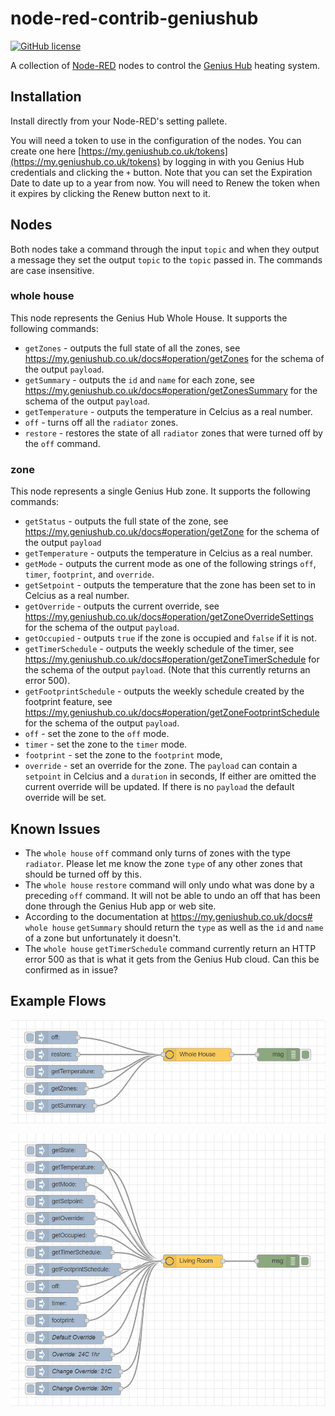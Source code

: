 # node-red-contrib-geniushub

[![GitHub license](https://img.shields.io/github/license/JasonBSteele/node-red-contrib-geniushub)](https://github.com/JasonBSteele/node-red-contrib-geniushub/blob/master/LICENSE)

A collection of [Node-RED](https://nodered.org/) nodes to control the [Genius Hub](https://www.geniushub.co.uk/) heating system.

## Installation

Install directly from your Node-RED's setting pallete.

You will need a token to use in the configuration of the nodes. You can create one here [https://my.geniushub.co.uk/tokens](https://my.geniushub.co.uk/tokens) by logging in with you Genius Hub credentials and clicking the `+` button. Note that you can set the Expiration Date to date up to a year from now. You will need to Renew the token when it expires by clicking the Renew button next to it.   
## Nodes
Both nodes take a command through the input `topic` and when they output a message they set the output `topic` to the `topic` passed in. The commands are case insensitive.

### whole house
This node represents the Genius Hub Whole House. It supports the following commands:

- `getZones` - outputs the full state of all the zones, see https://my.geniushub.co.uk/docs#operation/getZones for the schema of the output `payload`.
- `getSummary` - outputs the `id` and `name` for each zone, see https://my.geniushub.co.uk/docs#operation/getZonesSummary for the schema of the output `payload`.
- `getTemperature` - outputs the temperature in Celcius as a real number. 
- `off` - turns off all the `radiator` zones.
- `restore` - restores the state of all `radiator` zones that were turned off by the `off` command.

### zone
This node represents a single Genius Hub zone. It supports the following commands:

- `getStatus` - outputs the full state of the zone, see https://my.geniushub.co.uk/docs#operation/getZone for the schema of the output `payload`
- `getTemperature` - outputs the temperature in Celcius as a real number.
- `getMode` - outputs the current mode as one of the following strings `off`, `timer`, `footprint`, and `override`.
- `getSetpoint` - outputs the temperature that the zone has been set to in Celcius as a real number.
- `getOverride` - outputs the current override, see https://my.geniushub.co.uk/docs#operation/getZoneOverrideSettings for the schema of the output `payload`.
- `getOccupied` - outputs `true` if the zone is occupied and `false` if it is not.
- `getTimerSchedule` - outputs the weekly schedule of the timer, see https://my.geniushub.co.uk/docs#operation/getZoneTimerSchedule for the schema of the output `payload`. (Note that this currently returns an error 500).
- `getFootprintSchedule` - outputs the weekly schedule created by the footprint feature, see https://my.geniushub.co.uk/docs#operation/getZoneFootprintSchedule for the schema of the output `payload`.
- `off` - set the zone to the `off` mode.
- `timer` - set the zone to the `timer` mode.
- `footprint` - set the zone to the `footprint` mode,
- `override` - set an override for the zone. The `payload` can contain a `setpoint` in Celcius and a `duration` in seconds, If either are omitted the current override will be updated. If there is no `payload` the default override will be set.

## Known Issues

- The `whole house` `off` command only turns of zones with the type `radiator`. Please let me know the zone `type` of any other zones that should be turned off by this.
- The `whole house` `restore` command will only undo what was done by a preceding `off` command. It will not be able to undo an off that has been done through the Genius Hub app or web site. 
- According to the documentation at https://my.geniushub.co.uk/docs# `whole house` `getSummary` should return the `type` as well as the `id` and `name` of a zone but unfortunately it doesn't.
- The `whole house` `getTimerSchedule` command currently return an HTTP error 500 as that is what it gets from the Genius Hub cloud. Can this be confirmed as in issue?

## Example Flows

![Whole House Flow](/examples/whole-house-flow.png)

![Zone Flow](/examples/zone-flow.png)

